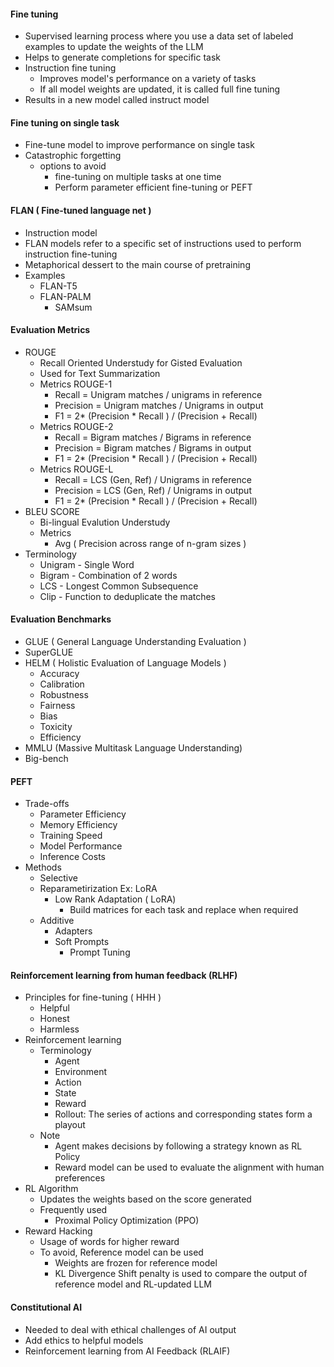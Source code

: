 #### Fine tuning
- Supervised learning process where you use a data set of labeled examples to update the weights of the LLM
- Helps to generate completions for specific task
- Instruction fine tuning
  - Improves model's performance on a variety of tasks
  - If all model weights are updated, it is called full fine tuning
- Results in a new model called instruct model

#### Fine tuning on single task
- Fine-tune model to improve performance on single task
- Catastrophic forgetting
  - options to avoid
    - fine-tuning on multiple tasks at one time
    - Perform parameter efficient fine-tuning or PEFT

#### FLAN ( Fine-tuned language net )
- Instruction model
- FLAN models refer to a specific set of instructions used to perform instruction fine-tuning
- Metaphorical dessert to the main course of pretraining
- Examples
  - FLAN-T5
  - FLAN-PALM
    - SAMsum

#### Evaluation Metrics
- ROUGE
  - Recall Oriented Understudy for Gisted Evaluation
  - Used for Text Summarization
  - Metrics ROUGE-1
    - Recall = Unigram matches / unigrams in reference
    - Precision = Unigram matches / Unigrams in output
    - F1 = 2* (Precision * Recall ) / (Precision + Recall)  
  - Metrics ROUGE-2
    - Recall = Bigram matches / Bigrams in reference
    - Precision = Bigram matches / Bigrams in output
    - F1 = 2* (Precision * Recall ) / (Precision + Recall)  
  - Metrics ROUGE-L
    - Recall = LCS (Gen, Ref) / Unigrams in reference
    - Precision = LCS (Gen, Ref) / Unigrams in output
    - F1 = 2* (Precision * Recall ) / (Precision + Recall)      
- BLEU SCORE
  - Bi-lingual Evalution Understudy
  - Metrics
    - Avg ( Precision across range of n-gram sizes )
- Terminology
  - Unigram - Single Word
  - Bigram - Combination of 2 words 
  - LCS - Longest Common Subsequence
  - Clip - Function to deduplicate the matches
 
 #### Evaluation Benchmarks
 - GLUE ( General Language Understanding Evaluation )
 - SuperGLUE
 - HELM ( Holistic Evaluation of Language Models )
   - Accuracy
   - Calibration
   - Robustness
   - Fairness
   - Bias
   - Toxicity
   - Efficiency
 - MMLU (Massive Multitask Language Understanding)
 - Big-bench

#### PEFT
- Trade-offs
  - Parameter Efficiency
  - Memory Efficiency
  - Training Speed
  - Model Performance
  - Inference Costs
- Methods
  - Selective
  - Reparametirization Ex: LoRA
    - Low Rank Adaptation ( LoRA)
      - Build matrices for each task and replace when required
  - Additive
    - Adapters
    - Soft Prompts
      - Prompt Tuning

#### Reinforcement learning from human feedback (RLHF)
- Principles for fine-tuning ( HHH )
  - Helpful
  - Honest
  - Harmless 
- Reinforcement learning
  - Terminology
    - Agent
    - Environment
    - Action
    - State
    - Reward
    - Rollout: The series of actions and corresponding states form a playout
  - Note
    - Agent makes decisions by following a strategy known as RL Policy
    - Reward model can be used to evaluate the alignment with human preferences  
- RL Algorithm
  - Updates the weights based on the score generated
  - Frequently used
    - Proximal Policy Optimization (PPO)  
- Reward Hacking
  - Usage of words for higher reward
  - To avoid, Reference model can be used
    - Weights are frozen for reference model
    - KL Divergence Shift penalty is used to compare the output of reference model and RL-updated LLM

#### Constitutional AI
- Needed to deal with ethical challenges of AI output
- Add ethics to helpful models
- Reinforcement learning from AI Feedback (RLAIF)
